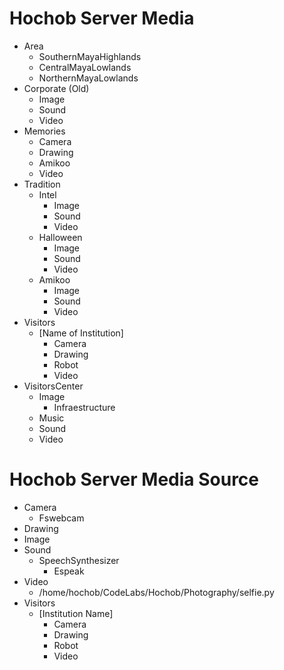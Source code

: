 # Hochob Server Media

- Area
  - SouthernMayaHighlands
  - CentralMayaLowlands
  - NorthernMayaLowlands
- Corporate (Old)
  - Image
  - Sound
  - Video
- Memories
  - Camera
  - Drawing
  - Amikoo
  - Video
- Tradition
  - Intel
    - Image
    - Sound
    - Video
  - Halloween
    - Image
    - Sound
    - Video
  - Amikoo
    - Image
    - Sound
    - Video
- Visitors
  - [Name of Institution]
    - Camera
    - Drawing
    - Robot
    - Video
- VisitorsCenter
  - Image
    - Infraestructure
  - Music
  - Sound
  - Video

# Hochob Server Media Source

- Camera
  - Fswebcam
- Drawing
- Image
- Sound
  - SpeechSynthesizer
    - Espeak
- Video
  - /home/hochob/CodeLabs/Hochob/Photography/selfie.py
- Visitors
  - [Institution Name]
    - Camera
    - Drawing
    - Robot
    - Video
